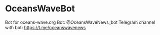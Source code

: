 # OceansWaveBot
Bot for oceans-wave.org
Bot: @OceansWaveNews_bot
Telegram channel with bot: https://t.me/oceanswavenews
